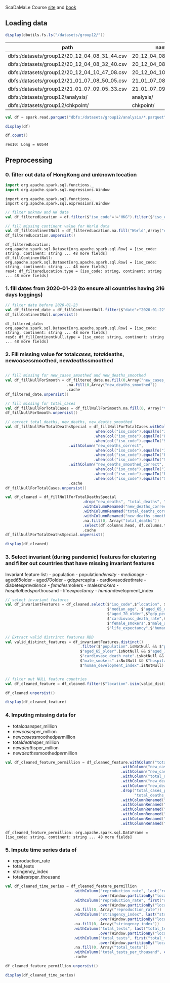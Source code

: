 <div class="cell markdown">

ScaDaMaLe Course [site](https://lamastex.github.io/scalable-data-science/sds/3/x/) and [book](https://lamastex.github.io/ScaDaMaLe/index.html)

</div>

<div class="cell markdown">

Loading data
------------

</div>

<div class="cell code" execution_count="1" scrolled="false">

``` scala
display(dbutils.fs.ls("/datasets/group12/"))
```

<div class="output execute_result tabular_result" execution_count="1">

<table>
<thead>
<tr class="header">
<th>path</th>
<th>name</th>
<th>size</th>
</tr>
</thead>
<tbody>
<tr class="odd">
<td>dbfs:/datasets/group12/20_12_04_08_31_44.csv</td>
<td>20_12_04_08_31_44.csv</td>
<td>1.4181338e7</td>
</tr>
<tr class="even">
<td>dbfs:/datasets/group12/20_12_04_08_32_40.csv</td>
<td>20_12_04_08_32_40.csv</td>
<td>1.4181338e7</td>
</tr>
<tr class="odd">
<td>dbfs:/datasets/group12/20_12_04_10_47_08.csv</td>
<td>20_12_04_10_47_08.csv</td>
<td>1.4190774e7</td>
</tr>
<tr class="even">
<td>dbfs:/datasets/group12/21_01_07_08_50_05.csv</td>
<td>21_01_07_08_50_05.csv</td>
<td>1.4577033e7</td>
</tr>
<tr class="odd">
<td>dbfs:/datasets/group12/21_01_07_09_05_33.csv</td>
<td>21_01_07_09_05_33.csv</td>
<td>1.4577033e7</td>
</tr>
<tr class="even">
<td>dbfs:/datasets/group12/analysis/</td>
<td>analysis/</td>
<td>0.0</td>
</tr>
<tr class="odd">
<td>dbfs:/datasets/group12/chkpoint/</td>
<td>chkpoint/</td>
<td>0.0</td>
</tr>
</tbody>
</table>

</div>

</div>

<div class="cell code" execution_count="1" scrolled="false">

``` scala
val df = spark.read.parquet("dbfs:/datasets/group12/analysis/*.parquet")

display(df)
```

</div>

<div class="cell code" execution_count="1" scrolled="false">

``` scala
df.count()
```

<div class="output execute_result plain_result" execution_count="1">

    res10: Long = 60544

</div>

</div>

<div class="cell markdown">

Preprocessing
-------------

### 0. filter out data of HongKong and unknown location

</div>

<div class="cell code" execution_count="1" scrolled="false">

``` scala
import org.apache.spark.sql.functions._
import org.apache.spark.sql.expressions.Window
```

<div class="output execute_result plain_result" execution_count="1">

    import org.apache.spark.sql.functions._
    import org.apache.spark.sql.expressions.Window

</div>

</div>

<div class="cell code" execution_count="1" scrolled="false">

``` scala
// filter unknow and HK data
val df_filteredLocation = df.filter($"iso_code"=!="HKG").filter($"iso_code".isNotNull)

// fill missing continent value for World data
val df_fillContinentNull = df_filteredLocation.na.fill("World",Array("continent")).cache
df_filteredLocation.unpersist()
```

<div class="output execute_result plain_result" execution_count="1">

    df_filteredLocation: org.apache.spark.sql.Dataset[org.apache.spark.sql.Row] = [iso_code: string, continent: string ... 48 more fields]
    df_fillContinentNull: org.apache.spark.sql.Dataset[org.apache.spark.sql.Row] = [iso_code: string, continent: string ... 48 more fields]
    res4: df_filteredLocation.type = [iso_code: string, continent: string ... 48 more fields]

</div>

</div>

<div class="cell markdown">

### 1. fill dates from 2020-01-23 (to ensure all countries having 316 days loggings)

</div>

<div class="cell code" execution_count="1" scrolled="false">

``` scala
// filter date before 2020-01-23
val df_filtered_date = df_fillContinentNull.filter($"date">"2020-01-22").cache
df_fillContinentNull.unpersist()
```

<div class="output execute_result plain_result" execution_count="1">

    df_filtered_date: org.apache.spark.sql.Dataset[org.apache.spark.sql.Row] = [iso_code: string, continent: string ... 48 more fields]
    res6: df_fillContinentNull.type = [iso_code: string, continent: string ... 48 more fields]

</div>

</div>

<div class="cell markdown">

### 2. Fill missing value for total*cases, total*deaths, new*cases*smoothed, new*deaths*smoothed

</div>

<div class="cell code" execution_count="1" scrolled="false">

``` scala

// fill missing for new_cases_smoothed and new_deaths_smoothed
val df_fillNullForSmooth = df_filtered_date.na.fill(0,Array("new_cases_smoothed"))
                           .na.fill(0,Array("new_deaths_smoothed"))
                           .cache
df_filtered_date.unpersist()

// fill missing for total_cases
val df_fillNullForTotalCases = df_fillNullForSmooth.na.fill(0, Array("total_cases")).cache
df_fillNullForSmooth.unpersist()

// correct total_deaths, new_deaths, new_deaths_smoothed
val df_fillNullForTotalDeathsSpecial = df_fillNullForTotalCases.withColumn("total_deaths_correct", 
                                        when(col("iso_code").equalTo("ISL")&&(col("date")>"2020-03-13" && col("date")<"2020-03-22"),0)
                                       .when(col("iso_code").equalTo("PNG")&&(col("date")>"2020-07-19" && col("date")<"2020-07-23"),0)
                                       .when(col("iso_code").equalTo("SVK")&&(col("date")>"2020-03-17" && col("date")<"2020-03-23"),0).otherwise(col("total_deaths")))
                            .withColumn("new_deaths_correct", 
                                        when(col("iso_code").equalTo("ISL")&&(col("date")>"2020-03-13" && col("date")<"2020-03-22"),0)
                                       .when(col("iso_code").equalTo("PNG")&&(col("date")>"2020-07-19" && col("date")<"2020-07-23"),0)
                                       .when(col("iso_code").equalTo("SVK")&&(col("date")>"2020-03-17" && col("date")<"2020-03-23"),0).otherwise(col("new_deaths")))
                            .withColumn("new_deaths_smoothed_correct", 
                                        when(col("iso_code").equalTo("ISL")&&(col("date")>"2020-03-13" && col("date")<"2020-03-22"),0)
                                       .when(col("iso_code").equalTo("PNG")&&(col("date")>"2020-07-19" && col("date")<"2020-07-23"),0)
                                       .when(col("iso_code").equalTo("SVK")&&(col("date")>"2020-03-17" && col("date")<"2020-03-23"),0).otherwise(col("new_deaths_smoothed")))
                            .cache
df_fillNullForTotalCases.unpersist()

val df_cleaned = df_fillNullForTotalDeathsSpecial
                                  .drop("new_deaths", "total_deaths", "new_deaths_smoothed") // drop old column to rename
                                  .withColumnRenamed("new_deaths_correct","new_deaths")
                                  .withColumnRenamed("total_deaths_correct","total_deaths")
                                  .withColumnRenamed("new_deaths_smoothed_correct","new_deaths_smoothed")
                                  .na.fill(0, Array("total_deaths"))
                                  .select(df.columns.head, df.columns.tail: _*)
                                  .cache
df_fillNullForTotalDeathsSpecial.unpersist()

display(df_cleaned)
```

</div>

<div class="cell markdown">

### 3. Select invariant (during pandemic) features for clustering and filter out countries that have missing invariant features

Invariant feature list: - population - population*density - median*age - aged*65*older - aged*70*older - gdp*per*capita - cardiovasc*death*rate - diabetes*prevalence - female*smokers - male*smokers - hospital*beds*per*thousand - life*expectancy - human*development\_index

</div>

<div class="cell code" execution_count="1" scrolled="false">

``` scala
// select invariant features
val df_invariantFeatures = df_cleaned.select($"iso_code",$"location", $"population",$"population_density",
                                             $"median_age", $"aged_65_older",
                                             $"aged_70_older",$"gdp_per_capita",
                                             $"cardiovasc_death_rate",$"diabetes_prevalence",
                                             $"female_smokers",$"male_smokers",$"hospital_beds_per_thousand",
                                             $"life_expectancy",$"human_development_index").cache

// Extract valid distrinct features RDD
val valid_distinct_features = df_invariantFeatures.distinct()
                                 .filter($"population".isNotNull && $"population_density".isNotNull && $"median_age".isNotNull && 
                                 $"aged_65_older".isNotNull && $"aged_70_older".isNotNull && $"gdp_per_capita".isNotNull &&
                                 $"cardiovasc_death_rate".isNotNull && $"diabetes_prevalence".isNotNull && $"female_smokers".isNotNull && 
                                 $"male_smokers".isNotNull && $"hospital_beds_per_thousand".isNotNull && $"life_expectancy".isNotNull &&
                                 $"human_development_index".isNotNull)


// filter out NULL feature countries
val df_cleaned_feature = df_cleaned.filter($"location".isin(valid_distinct_features.select($"location").rdd.map(r => r(0)).collect().toSeq: _*)).cache

df_cleaned.unpersist()

display(df_cleaned_feature)
```

</div>

<div class="cell markdown">

### 4. Imputing missing data for

-   total*cases*per\_million
-   new*cases*per\_million
-   new*cases*smoothed*per*million
-   total*deaths*per\_million
-   new*deaths*per\_million
-   new*deaths*smoothed*per*million

</div>

<div class="cell code" execution_count="1" scrolled="false">

``` scala
val df_cleaned_feature_permillion = df_cleaned_feature.withColumn("total_cases_per_million_correct", df_cleaned_feature("total_cases")/df_cleaned_feature("population")*1000000)
                                                   .withColumn("new_cases_per_million_correct", df_cleaned_feature("new_cases")/df_cleaned_feature("population")*1000000)
                                                   .withColumn("new_cases_smoothed_per_million_correct", df_cleaned_feature("new_cases_smoothed")/df_cleaned_feature("population")*1000000)
                                                   .withColumn("total_deaths_per_million_correct", df_cleaned_feature("total_deaths")/df_cleaned_feature("population")*1000000)
                                                   .withColumn("new_deaths_per_million_correct", df_cleaned_feature("new_deaths")/df_cleaned_feature("population")*1000000)
                                                   .withColumn("new_deaths_smoothed_per_million_correct", df_cleaned_feature("new_deaths_smoothed")/df_cleaned_feature("population")*1000000)
                                                   .drop("total_cases_per_million", "new_cases_per_million", "new_cases_smoothed_per_million", 
                                                         "total_deaths_per_million", "new_deaths_per_million", "new_deaths_smoothed_per_million") // drop old column to rename
                                                   .withColumnRenamed("total_cases_per_million_correct","total_cases_per_million")
                                                   .withColumnRenamed("new_cases_per_million_correct","new_cases_per_million")
                                                   .withColumnRenamed("new_cases_smoothed_per_million_correct","new_cases_smoothed_per_million")
                                                   .withColumnRenamed("total_deaths_per_million_correct","total_deaths_per_million")
                                                   .withColumnRenamed("new_deaths_per_million_correct","new_deaths_per_million")
                                                   .withColumnRenamed("new_deaths_smoothed_per_million_correct","new_deaths_smoothed_per_million")
```

<div class="output execute_result plain_result" execution_count="1">

    df_cleaned_feature_permillion: org.apache.spark.sql.DataFrame = [iso_code: string, continent: string ... 48 more fields]

</div>

</div>

<div class="cell markdown">

### 5. Impute time series data of

-   reproduction\_rate
-   total\_tests
-   stringency\_index
-   total*tests*per\_thousand

</div>

<div class="cell code" execution_count="1" scrolled="false">

``` scala
val df_cleaned_time_series = df_cleaned_feature_permillion
                              .withColumn("reproduction_rate", last("reproduction_rate", true)
                                         .over(Window.partitionBy("location").orderBy("date").rowsBetween(-df_cleaned_feature_permillion.count(), 0)))
                              .withColumn("reproduction_rate", first("reproduction_rate", true)
                                         .over(Window.partitionBy("location").orderBy("date").rowsBetween(0, df_cleaned_feature_permillion.count())))
                              .na.fill(0, Array("reproduction_rate"))
                              .withColumn("stringency_index", last("stringency_index", true)
                                         .over(Window.partitionBy("location").orderBy("date").rowsBetween(-df_cleaned_feature_permillion.count(), 0)))
                              .na.fill(0, Array("stringency_index"))
                              .withColumn("total_tests", last("total_tests", true)
                                         .over(Window.partitionBy("location").orderBy("date").rowsBetween(-df_cleaned_feature_permillion.count(), 0)))
                              .withColumn("total_tests", first("total_tests", true)
                                         .over(Window.partitionBy("location").orderBy("date").rowsBetween(0, df_cleaned_feature_permillion.count())))
                              .na.fill(0, Array("total_tests"))
                              .withColumn("total_tests_per_thousand", col("total_tests")/col("population")*1000)
                              .cache

df_cleaned_feature_permillion.unpersist()

display(df_cleaned_time_series)
```

</div>

<div class="cell code" execution_count="1" scrolled="false">

</div>
